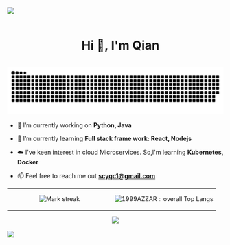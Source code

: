 
<!--horizontal divider(gradiant)-->
<img src="https://user-images.githubusercontent.com/73097560/115834477-dbab4500-a447-11eb-908a-139a6edaec5c.gif">

<!--h1 without bottom border-->
<div id="user-content-toc">
  <ul align="center">
    <summary><h1 style="display: inline-block">Hi 👋, I'm Qian</h1></summary>
  </ul>
</div>


<!--- snake -->
<div align="center">
  <img  src="https://github.com/1999AZZAR/1999AZZAR/blob/main/resources/img/grid-snake.svg"
       alt="snake" /></a>
</div>


<!--h2 without bottom border
<div id="user-content-toc">
  <ul align="center">
    <summary><h2 style="display: inline-block">Confusion is part of Programming</h2></summary>
  </ul>
</div>-->


<!--Intro start-->
- 🦦 I’m currently working on **Python, Java**

- 🌱 I’m currently learning **Full stack frame work: React, Nodejs**

- ☁️ I've keen interest in cloud Microservices. So,I'm learning **Kubernetes, Docker**

<!--- - 📝 I regularly write articles on [Hashnode](https://1010nishant.hashnode.dev/)

<!--- 💬 Ask me about **AWS, react, react-native, nodejs, mongoDB**-->

- 📫 Feel free to reach me out **scyqc1@gmail.com**

<!--- - 🏠 Also We've a tech community called [Dev Hac](https://discord.com/invite/p4TWyft886).-->
<!--Intro end-->



<!--- stats & Trophy (start) -->
<p align="center">
  <!--- stats (start) -->
<table align="center">
<tr border="none">
<td width="50%" align="center">
  
 
  <img  title="🔥 Get streak stats for your profile at git.io/streak-stats" alt="Mark streak" src="https://github-readme-streak-stats.herokuapp.com/?user=1010nishant&theme=dark&hide_border=false" /> 
</td>

<td width="50%" align="center">


   <img src="https://github-readme-stats.vercel.app/api/top-langs/?username=cookie0402&langs_count=6&theme=gruvbox&layout=compact&hide_border=true"
          alt="1999AZZAR :: overall Top Langs " /></a>
  
  </td>
</tr>
</table>
<!--- stats (end) -->




</p>        
<!--- stats (end) -->






<!--profile visit count-->
<div align="center">
  
[![](https://visitcount.itsvg.in/api?id=1010nishant&icon=3&color=6)](https://visitcount.itsvg.in)
  
</div>

<!--horizontal divider(gradiant)-->
<img src="https://user-images.githubusercontent.com/73097560/115834477-dbab4500-a447-11eb-908a-139a6edaec5c.gif">
